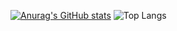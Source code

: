 [![Anurag's GitHub stats](https://github-readme-stats.vercel.app/api?username=Tyeers)](https://github.com/anuraghazra/github-readme-stats)
![Top Langs](https://github-readme-stats.vercel.app/api/top-langs/?username=Tyeers&langs_count=8)
